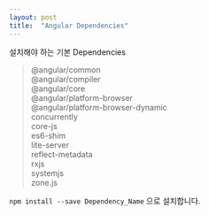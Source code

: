 ```yaml
---
layout: post
title:  "Angular Dependencies"
---
```

설치해야 하는 기본 Dependencies


>@angular/common<br/>
>@angular/compiler<br/>
>@angular/core<br/>
>@angular/platform-browser<br/>
>@angular/platform-browser-dynamic<br/>
>concurrently<br/>
>core-js<br/>
>es6-shim<br/>
>lite-server<br/>
>reflect-metadata<br/>
>rxjs<br/>
>systemjs<br/>
>zone.js

`npm install --save Dependency_Name` 으로 설치합니다.
